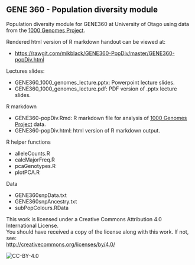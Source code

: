 ## GENE 360 - Population diversity module

Population diversity module for GENE360 at University of Otago using data from the [1000 Genomes Project](http://www.1000genomes.org/).

Rendered html version of R markdown handout can be viewed at:
 - https://rawgit.com/mikblack/GENE360-PopDiv/master/GENE360-popDiv.html

Lectures slides:
 - GENE360_1000_genomes_lecture.pptx: Powerpoint lecture slides.
 - GENE360_1000_genomes_lecture.pdf: PDF version of .pptx lecture slides.

R markdown
 - GENE360-popDiv.Rmd: R markdown file for analysis of [1000 Genomes Project](http://www.1000genomes.org/) data.
 - GENE360-popDiv.html: html version of R markdown output.

R helper functions
 - alleleCounts.R
 - calcMajorFreq.R
 - pcaGenotypes.R
 - plotPCA.R

Data
 - GENE360snpData.txt
 - GENE360snpAncestry.txt
 - subPopColours.RData

This work is licensed under a Creative Commons Attribution 4.0 International License.<BR>
You should have received a copy of the license along with this work. If not, see:<BR>
http://creativecommons.org/licenses/by/4.0/

![CC-BY-4.0](https://commons.wikimedia.org/wiki/File%3ACC-BY_icon.svg)
